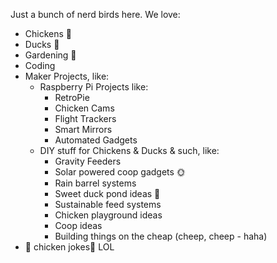 Just a bunch of nerd birds here. We love:
- Chickens 🐓
- Ducks 🦆
- Gardening 🌻
- Coding 
- Maker Projects, like:
  - Raspberry Pi Projects like:
    - RetroPie
    - Chicken Cams
    - Flight Trackers
    - Smart Mirrors
    - Automated Gadgets
  - DIY stuff for Chickens & Ducks & such, like:
    - Gravity Feeders
    - Solar powered coop gadgets 🌞
    - Rain barrel systems
    - Sweet duck pond ideas 🦆 
    - Sustainable feed systems
    - Chicken playground ideas 
    - Coop ideas
    - Building things on the cheap (cheep, cheep - haha)
- 🐔 chicken jokes🐤 LOL
